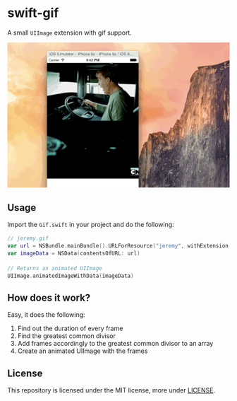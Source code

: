# swift-gif

A small `UIImage` extension with gif support.

![](demo.gif)

## Usage
Import the `Gif.swift` in your project and do the following:
```swift
// jeremy.gif
var url = NSBundle.mainBundle().URLForResource("jeremy", withExtension: "gif")
var imageData = NSData(contentsOfURL: url)

// Returns an animated UIImage
UIImage.animatedImageWithData(imageData)
```

## How does it work?
Easy, it does the following:

1. Find out the duration of every frame
2. Find the greatest common divisor
3. Add frames accordingly to the greatest common divisor to an array
4. Create an animated UIImage with the frames

## License
This repository is licensed under the MIT license, more under
[LICENSE](LICENSE).

